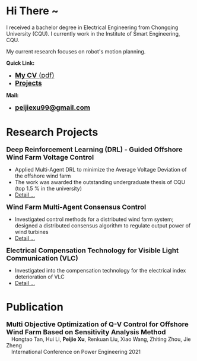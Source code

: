 <script>
var _hmt = _hmt || [];
(function() {
  var hm = document.createElement("script");
  hm.src = "https://hm.baidu.com/hm.js?7b209b2fdcb7fe3b26b9d3bfdaef9479";
  var s = document.getElementsByTagName("script")[0]; 
  s.parentNode.insertBefore(hm, s);
})();
</script>

# Hi There ~

I received a bachelor degree in Electrical Engineering from Chongqing University (CQU). I currently work in the Institute of Smart Engineering, CQU.
  
My current research focuses on robot's motion planning. 

**Quick Link:**
* <a href="CV_ECE_Xu,Peijei.pdf" target="_blank" ><font size=4> <b>My CV</b> (pdf)</font></a>
* <a href="Projects_Details/Projects_index.html"> <font size=4> <b>Projects</b></font> </a>

**Mail:** 
* <font size=4> <b>peijiexu99@gmail.com</b></font> 
  
  
# Research Projects

<font size=4> <b>Deep Reinforcement Learning (DRL) - Guided Offshore Wind Farm Voltage Control</b> </font>  

* Applied Multi-Agent DRL to minimize the Average Voltage Deviation of the offshore wind farm
* The work was awarded the outstanding undergraduate thesis of CQU (top 1.5 % in the university)
* [Detail ...](Projects_Details/1_underguaduate_thesis.md)
  
<font size=4> <b>Wind Farm Multi-Agent Consensus Control</b> </font>  

* Investigated control methods for a distributed wind farm system; designed a distributed consensus algorithm to regulate output power of wind turbines
* [Detail ...](Projects_Details/2_consensus_control.html)
  
<font size=4> <b>Electrical Compensation Technology for Visible Light Communication (VLC)</b></font>  

* Investigated into the compensation technology for the electrical index deterioration of VLC
* [Detail ...](Projects_Details/3_VLC.html)
  
# Publication

<font size=4> <b>Multi Objective Optimization of Q-V Control for Offshore Wind Farm Based on Sensitivity Analysis Method</b></font>  
&emsp;Hongtao Tan, Hui Li, **Peijie Xu**, Renkuan Liu, Xiao Wang, Zhiting Zhou, Jie Zheng  
&emsp;International Conference on Power Engineering 2021

